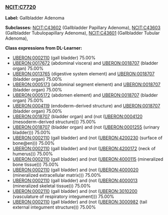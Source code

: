 
### [NCIT:C7720](http://purl.obolibrary.org/obo/NCIT_C7720)
**Label:** Gallbladder Adenoma

**Subclasses:** [NCIT:C43602](http://purl.obolibrary.org/obo/NCIT_C43602) (Gallbladder Papillary Adenoma), [NCIT:C43603](http://purl.obolibrary.org/obo/NCIT_C43603) (Gallbladder Tubulopapillary Adenoma), [NCIT:C43601](http://purl.obolibrary.org/obo/NCIT_C43601) (Gallbladder Tubular Adenoma), 

**Class expressions from DL-Learner:**

- [UBERON:0002110](http://purl.obolibrary.org/obo/UBERON_0002110) (gall bladder) 75.00%
- [UBERON:0017672](http://purl.obolibrary.org/obo/UBERON_0017672) (abdominal viscera) and [UBERON:0018707](http://purl.obolibrary.org/obo/UBERON_0018707) (bladder organ) 75.00%
- [UBERON:0013765](http://purl.obolibrary.org/obo/UBERON_0013765) (digestive system element) and [UBERON:0018707](http://purl.obolibrary.org/obo/UBERON_0018707) (bladder organ) 75.00%
- [UBERON:0005173](http://purl.obolibrary.org/obo/UBERON_0005173) (abdominal segment element) and [UBERON:0018707](http://purl.obolibrary.org/obo/UBERON_0018707) (bladder organ) 75.00%
- [UBERON:0005172](http://purl.obolibrary.org/obo/UBERON_0005172) (abdomen element) and [UBERON:0018707](http://purl.obolibrary.org/obo/UBERON_0018707) (bladder organ) 75.00%
- [UBERON:0004119](http://purl.obolibrary.org/obo/UBERON_0004119) (endoderm-derived structure) and [UBERON:0018707](http://purl.obolibrary.org/obo/UBERON_0018707) (bladder organ) 75.00%
- [UBERON:0018707](http://purl.obolibrary.org/obo/UBERON_0018707) (bladder organ) and (not ([UBERON:0004120](http://purl.obolibrary.org/obo/UBERON_0004120) (mesoderm-derived structure))) 75.00%
- [UBERON:0018707](http://purl.obolibrary.org/obo/UBERON_0018707) (bladder organ) and (not ([UBERON:0001255](http://purl.obolibrary.org/obo/UBERON_0001255) (urinary bladder))) 75.00%
- [UBERON:0002110](http://purl.obolibrary.org/obo/UBERON_0002110) (gall bladder) and (not ([UBERON:4200230](http://purl.obolibrary.org/obo/UBERON_4200230) (surface of bone@en))) 75.00%
- [UBERON:0002110](http://purl.obolibrary.org/obo/UBERON_0002110) (gall bladder) and (not ([UBERON:4200172](http://purl.obolibrary.org/obo/UBERON_4200172) (neck of humerus))) 75.00%
- [UBERON:0002110](http://purl.obolibrary.org/obo/UBERON_0002110) (gall bladder) and (not ([UBERON:4000115](http://purl.obolibrary.org/obo/UBERON_4000115) (mineralized bone tissue))) 75.00%
- [UBERON:0002110](http://purl.obolibrary.org/obo/UBERON_0002110) (gall bladder) and (not ([UBERON:4000020](http://purl.obolibrary.org/obo/UBERON_4000020) (mineralized extracellular matrix))) 75.00%
- [UBERON:0002110](http://purl.obolibrary.org/obo/UBERON_0002110) (gall bladder) and (not ([UBERON:4000013](http://purl.obolibrary.org/obo/UBERON_4000013) (mineralized skeletal tissue))) 75.00%
- [UBERON:0002110](http://purl.obolibrary.org/obo/UBERON_0002110) (gall bladder) and (not ([UBERON:3010200](http://purl.obolibrary.org/obo/UBERON_3010200) (vasculature of respiratory integument))) 75.00%
- [UBERON:0002110](http://purl.obolibrary.org/obo/UBERON_0002110) (gall bladder) and (not ([UBERON:3000982](http://purl.obolibrary.org/obo/UBERON_3000982) (tail external integument structure))) 75.00%


